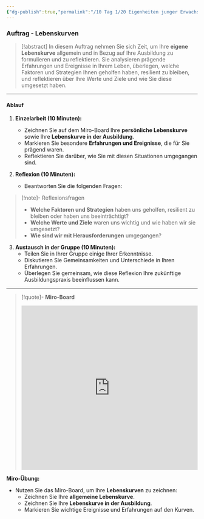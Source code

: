 ```yaml
---
{"dg-publish":true,"permalink":"/10 Tag 1/20 Eigenheiten junger Erwachsener/03 Lebenskurven/"}
---
```


### Auftrag - Lebenskurven

>[!abstract] In diesem Auftrag nehmen Sie sich Zeit, um Ihre **eigene Lebenskurve** allgemein und in Bezug auf Ihre Ausbildung zu formulieren und zu reflektieren. Sie analysieren prägende Erfahrungen und Ereignisse in Ihrem Leben, überlegen, welche Faktoren und Strategien Ihnen geholfen haben, resilient zu bleiben, und reflektieren über Ihre Werte und Ziele und wie Sie diese umgesetzt haben.

---
#### Ablauf

1. **Einzelarbeit (10 Minuten):**
   - Zeichnen Sie auf dem Miro-Board Ihre **persönliche Lebenskurve** sowie Ihre **Lebenskurve in der Ausbildung**.
   - Markieren Sie besondere **Erfahrungen und Ereignisse**, die für Sie prägend waren.
   - Reflektieren Sie darüber, wie Sie mit diesen Situationen umgegangen sind.

2. **Reflexion (10 Minuten):**
   - Beantworten Sie die folgenden Fragen:

>[!note]- Reflexionsfragen
>* **Welche Faktoren und Strategien** haben uns geholfen, resilient zu bleiben oder haben uns beeinträchtigt?
>* **Welche Werte und Ziele** waren uns wichtig und wie haben wir sie umgesetzt?
>* **Wie sind wir mit Herausforderungen** umgegangen?

3. **Austausch in der Gruppe (10 Minuten):**
   - Teilen Sie in Ihrer Gruppe einige Ihrer Erkenntnisse.
   - Diskutieren Sie Gemeinsamkeiten und Unterschiede in Ihren Erfahrungen.
   - Überlegen Sie gemeinsam, wie diese Reflexion Ihre zukünftige Ausbildungspraxis beeinflussen kann.

---

> [!quote]- **Miro-Board**
> <iframe width="100%" height="432" src="https://miro.com/app/live-embed/uXjVLKN6QrM=/?moveToViewport=-7076,-5840,14566,7810&embedId=687871178949" frameborder="0" scrolling="no" allow="fullscreen; clipboard-read; clipboard-write" allowfullscreen></iframe>

**Miro-Übung:**  
- Nutzen Sie das Miro-Board, um Ihre **Lebenskurven** zu zeichnen:
   - Zeichnen Sie Ihre **allgemeine Lebenskurve**.
   - Zeichnen Sie Ihre **Lebenskurve in der Ausbildung**.
   - Markieren Sie wichtige Ereignisse und Erfahrungen auf den Kurven.